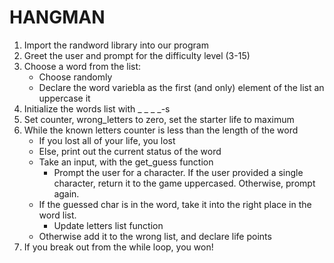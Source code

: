 # HANGMAN

1. Import the randword library into our program
2. Greet the user and prompt for the difficulty level (3-15)
3. Choose a word from the list:
    - Choose randomly
    - Declare the word variebla as the first (and only) element of the list an uppercase it
4. Initialize the words list with  _ _ _ _-s
5. Set counter, wrong_letters to zero, set the starter life to maximum
6. While the known letters counter is less than the length of the word
    - If you lost all of your life, you lost
    - Else, print out the current status of the word
    - Take an input, with the get_guess function
        - Prompt the user for a character. If the user provided a single character, return it to the game uppercased. Otherwise, prompt again.
    - If the guessed char is in the word, take it into the right place in the word list. 
        - Update letters list function
    - Otherwise add it to the wrong list, and declare life points
7. If you break out from the while loop, you won!

